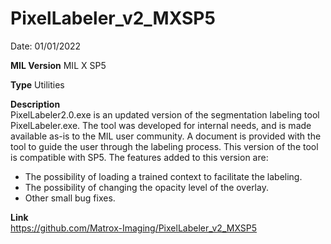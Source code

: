 # PixelLabeler_v2_MXSP5

Date: 01/01/2022

**MIL Version** MIL X SP5

**Type** Utilities

**Description**  
PixelLabeler2.0.exe is an updated version of the segmentation labeling tool PixelLabeler.exe. The tool was developed for internal needs, and is made available as-is to the MIL user community.
A document is provided with the tool to guide the user through the labeling process.
This version of the tool is compatible with SP5. The features added to this version are:
- The possibility of loading a trained context to facilitate the labeling.
- The possibility of changing the opacity level of the overlay.
- Other small bug fixes.

**Link**  
https://github.com/Matrox-Imaging/PixelLabeler_v2_MXSP5
